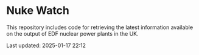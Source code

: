 # Nuke Watch

This repository includes code for retrieving the latest information available on the output of EDF nuclear power plants in the UK.

Last updated: 2025-01-17 22:12